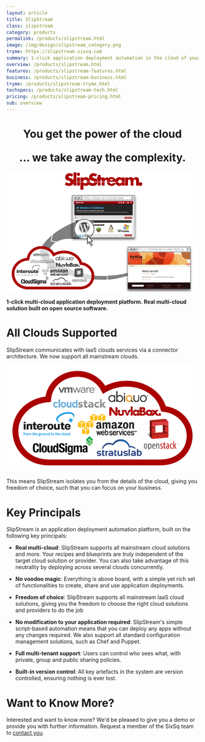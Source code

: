 ```yaml
---
layout: article
title: SlipStream
class: slipstream
category: products
permalink: /products/slipstream.html
image: /img/design/slipstream_category.png
tryme: https://slipstream.sixsq.com
summary: 1-click application deployment automation in the cloud of your choice. An open source solution to build your own app store and DevOps process.
overview: /products/slipstream.html
features: /products/slipstream-features.html
business: /products/slipstream-business.html
tryme: /products/slipstream-tryme.html
techspecs: /products/slipstream-tech.html
pricing: /products/slipstream-pricing.html
sub: overview
---
```


<h1 class="slogan" align="center">
You get the power of the cloud<p></p>... we take away the complexity.
</h1>

<p align="center">
    <img src="/img/content/slipstream-overview.png" alt="SlipStream overview" width="900" />
</p>

**1-click multi-cloud application deployment platform. Real multi-cloud solution built on open source software.**

All Clouds Supported
========

SlipStream communicates with IaaS clouds services via a connector architecture. We now support all mainstream clouds.

<p align="center">
    <img src="/img/content/connectors.png" alt="SlipStream™ Supported Clouds" width="600" />
</p>

This means SlipStream isolates you from the details of the cloud, giving you freedom of choice, such that you can focus on your business.

Key Principals
=========

SlipStream is an application deployment automation platform, built on the following key principals:

* **Real multi-cloud**: SlipStream supports all mainstream cloud solutions and more. Your recipes and blueprints are truly independent of the target cloud solution or provider. You can also take advantage of this neutrality by deploying across several clouds concurrently.

* **No voodoo magic**: Everything is above board, with a simple yet rich set of functionalities to create, share and use application deployments.

* **Freedom of choice**: SlipStream supports all mainstream IaaS cloud solutions, giving you the freedom to choose the right cloud solutions and providers to do the job

* **No modification to your application required**: SlipStream's simple script-based automation means that you can deploy any apps without any changes required. We also support all standard configuration management solutions, such as Chef and Puppet.

* **Full multi-tenant support**: Users can control who sees what, with private, group and public sharing policies.

* **Built-in version control**: All key artefacts in the system are version controlled, ensuring nothing is ever lost.

Want to Know More?
====

Interested and want to know more? We'd be pleased to give you a demo or provide you with further information. Request a member of the SixSq team to [contact you](mailto:support@sixsq.com).

